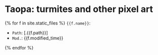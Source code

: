 ---
---

# Taopa: turmites and other pixel art

{% for f in site.static_files %}
`{{f.name}}`:

  * `Path`: [.{{f.path}}]
  * `Mod.`: {{f.modified_time}}

{% endfor %}
